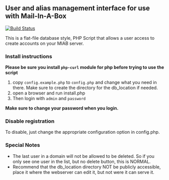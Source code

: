 ## User and alias management interface for use with Mail-In-A-Box

[![Build Status](https://img.shields.io/static/v1.svg?label=CSL&message=software%20against%20climate%20change&color=green?style=flat&logo=github)](https://img.shields.io/static/v1.svg?label=CSL&message=software%20against%20climate%20change&color=green?style=flat&logo=github)


This is a flat-file database style, PHP Script that allows a user access to create accounts on your MIAB server.

### Install instructions

**Please be sure you install `php-curl` module for php before trying to use the script**

1. copy ```config.example.php``` to ```config.php``` and change what you need in there. Make sure to create the directory for the db_location if needed.
2. open a browser and run install.php
3. Then login with ```admin``` and ```password```

**Make sure to change your password when you login.**

### Disable registration

To disable, just change the appropriate configuration option in config.php.

### Special Notes

- The last user in a domain will not be allowed to be deleted. So if you only see one user in the list, but no delete button, this is NORMAL.
- Recommend that the db_location directory NOT be publicly accessible, place it where the webserver can edit it, but not were it can serve it.
